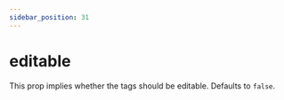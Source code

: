 ```yaml
---
sidebar_position: 31
---
```


# editable

This prop implies whether the tags should be editable. Defaults to `false`.
